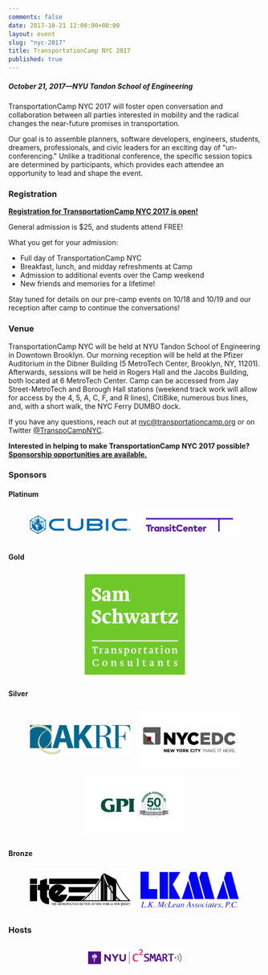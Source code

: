 ```yaml
---
comments: false
date: 2017-10-21 12:00:00+00:00
layout: event
slug: "nyc-2017"
title: TransportationCamp NYC 2017
published: true
---
```


##### October 21, 2017—NYU Tandon School of Engineering

TransportationCamp NYC 2017 will foster open conversation and collaboration between all parties interested in mobility and the radical changes the near-future promises in transportation.

Our goal is to assemble planners, software developers, engineers, students, dreamers, professionals, and civic leaders for an exciting day of "un-conferencing." Unlike a traditional conference, the specific session topics are determined by participants, which provides each attendee an opportunity to lead and shape the event.

### Registration

**[Registration for TransportationCamp NYC 2017 is open!](https://www.eventbrite.com/e/transportationcamp-nyc-2017-tickets-34557142343)**

General admission is $25, and students attend FREE!

What you get for your admission:

* Full day of TransportationCamp NYC
* Breakfast, lunch, and midday refreshments at Camp
* Admission to additional events over the Camp weekend
* New friends and memories for a lifetime!

Stay tuned for details on our pre-camp events on 10/18 and 10/19 and our reception after camp to continue the conversations!

### Venue

TransportationCamp NYC will be held at NYU Tandon School of Engineering in Downtown Brooklyn. Our morning reception will be held at the Pfizer Auditorium in the Dibner Building (5 MetroTech Center, Brooklyn, NY, 11201). Afterwards, sessions will be held in Rogers Hall and the Jacobs Building, both located at 6 MetroTech Center. Camp can be accessed from Jay Street-MetroTech and Borough Hall stations (weekend track work will allow for access by the 4, 5, A, C, F, and R lines), CitiBike, numerous bus lines, and, with a short walk, the NYC Ferry DUMBO dock.

If you have any questions, reach out at [nyc@transportationcamp.org](mailto:nyc@transportationcamp.org) or on Twitter [@TranspoCampNYC](https://twitter.com/TranspoCampNYC).

**Interested in helping to make TransportationCamp NYC 2017 possible? [Sponsorship opportunities are available.](TransportationCampNYCSponsorship2017.pdf)**

### Sponsors


#### Platinum

<div class="sponsors">
<div class="sponsor"><a href="https://www.cubic.com/Transportation"><img src="sponsors/platinum/cubic.jpg" alt="Cubic"></a></div>
<div class="sponsor"><a href="http://transitcenter.org/"><img src="sponsors/platinum/transitcenter.png" alt="TransitCenter"></a></div>
</div>

#### Gold

<div class="sponsors">
<div class="sponsor"><a href="http://samschwartz.com/"><img src="sponsors/gold/sam_schwartz.jpg" alt="Sam Schwartz Engineering"></a></div>
</div>

#### Silver

<div class="sponsors">
<div class="sponsor"><a href="https://www.akrf.com/"><img src="sponsors/silver/akrf.jpg" alt="AKRF, Inc."></a></div>
<div class="sponsor"><a href="https://www.nycedc.com/"><img src="sponsors/silver/edc.png" alt="NYCEDC"></a></div>
<div class="sponsor"><a href="http://www.gpinet.com/"><img src="sponsors/silver/gpi.png" alt="GPI"></a></div>
</div>

#### Bronze

<div class="sponsors">
<div class="sponsor"><a href="https://ite-metsection.org/"><img src="sponsors/bronze/ite_met.png" alt="ITE Met Section"></a></div>
<div class="sponsor"><a href="http://www.lkma.com/"><img src="sponsors/bronze/lkma.jpg" alt="L. K. McLean Associates, P.C."></a></div>
</div>

### Hosts

<div class="sponsors">
<div class="sponsor"><a href="http://c2smart.engineering.nyu.edu/"><img src="hosts/c2smart.png" alt="Connected Cities for Smart Mobility toward Accessible and Resilient Transportation (C2SMART)"></a></div>
</div>

<style type="text/css">
.sponsors {
  text-align: center;
}

.sponsor {
  max-width: 200px;
  display: inline-block;
  padding: 0.5em;
  vertical-align: middle;
}
</style>